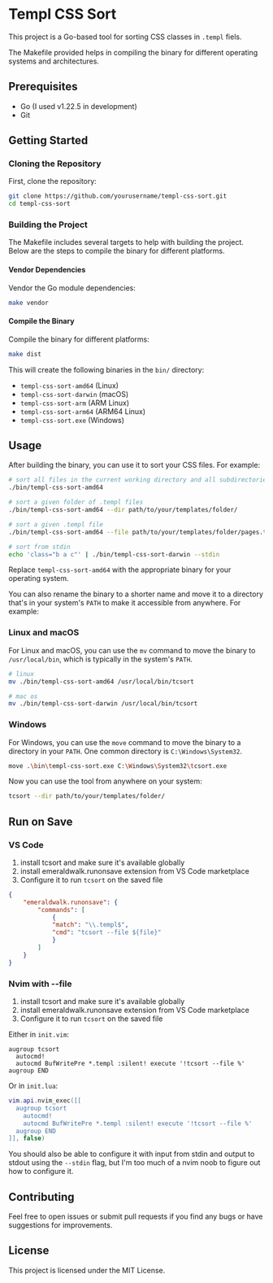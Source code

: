 # Templ CSS Sort

This project is a Go-based tool for sorting CSS classes in `.templ` fiels. 

The Makefile provided helps in compiling the binary for different operating systems and architectures.

## Prerequisites

- Go (I used v1.22.5 in development)
- Git

## Getting Started

### Cloning the Repository

First, clone the repository:

```sh
git clone https://github.com/yourusername/templ-css-sort.git
cd templ-css-sort
```

### Building the Project

The Makefile includes several targets to help with building the project. Below are the steps to compile the binary for different platforms.

#### Vendor Dependencies

Vendor the Go module dependencies:

```sh
make vendor
```

#### Compile the Binary

Compile the binary for different platforms:

```sh
make dist
```

This will create the following binaries in the `bin/` directory:

- `templ-css-sort-amd64` (Linux)
- `templ-css-sort-darwin` (macOS)
- `templ-css-sort-arm` (ARM Linux)
- `templ-css-sort-arm64` (ARM64 Linux)
- `templ-css-sort.exe` (Windows)

## Usage

After building the binary, you can use it to sort your CSS files. For example:

```sh
# sort all files in the current working directory and all subdirectories
./bin/templ-css-sort-amd64

# sort a given folder of .templ files
./bin/templ-css-sort-amd64 --dir path/to/your/templates/folder/

# sort a given .templ file
./bin/templ-css-sort-amd64 --file path/to/your/templates/folder/pages.templ

# sort from stdin
echo 'class="b a c"' | ./bin/templ-css-sort-darwin --stdin
```

Replace `templ-css-sort-amd64` with the appropriate binary for your operating system.

You can also rename the binary to a shorter name and move it to a directory that's in your system's `PATH` to make it accessible from anywhere. For example:

### Linux and macOS

For Linux and macOS, you can use the `mv` command to move the binary to `/usr/local/bin`, which is typically in the system's `PATH`.

```sh
# linux
mv ./bin/templ-css-sort-amd64 /usr/local/bin/tcsort

# mac os
mv ./bin/templ-css-sort-darwin /usr/local/bin/tcsort
```

### Windows

For Windows, you can use the `move` command to move the binary to a directory in your `PATH`. One common directory is `C:\Windows\System32`.

```sh
move .\bin\templ-css-sort.exe C:\Windows\System32\tcsort.exe
```

Now you can use the tool from anywhere on your system:

```sh
tcsort --dir path/to/your/templates/folder/
```

## Run on Save

### VS Code

1. install tcsort and make sure it's available globally
2. install emeraldwalk.runonsave extension from VS Code marketplace
3. Configure it to run `tcsort` on the saved file

```json
{
    "emeraldwalk.runonsave": {
        "commands": [
            {
            "match": "\\.templ$",
            "cmd": "tcsort --file ${file}"
            }
        ]
    }
}
```

### Nvim with --file

1. install tcsort and make sure it's available globally
2. install emeraldwalk.runonsave extension from VS Code marketplace
3. Configure it to run `tcsort` on the saved file

Either in `init.vim`:

```
augroup tcsort
  autocmd!
  autocmd BufWritePre *.templ :silent! execute '!tcsort --file %'
augroup END
```

Or in `init.lua`:

```lua
vim.api.nvim_exec([[
  augroup tcsort
    autocmd!
    autocmd BufWritePre *.templ :silent! execute '!tcsort --file %'
  augroup END
]], false)
```

You should also be able to configure it with input from stdin and output to stdout using the `--stdin` flag,
but I'm too much of a nvim noob to figure out how to configure it.

## Contributing

Feel free to open issues or submit pull requests if you find any bugs or have suggestions for improvements.

## License

This project is licensed under the MIT License.